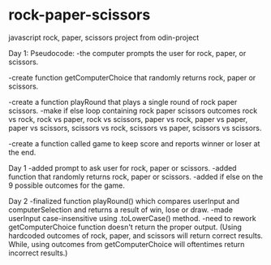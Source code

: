 # rock-paper-scissors
javascript rock, paper, scissors project from odin-project

Day 1:
Pseudocode:
-the computer prompts the user for rock, paper, or scissors.

-create function getComputerChoice that randomly returns rock, paper or scissors.

-create a function playRound that plays a single round of rock paper scissors.
        -make if else loop containing rock paper scissors outcomes
        rock vs rock, rock vs paper, rock vs scissors, paper vs rock, paper vs paper, paper vs scissors, scissors vs rock, scissors vs paper, scissors vs scissors.

-create a function called game to keep score and reports winner or loser at the end.


Day 1
-added prompt to ask user for rock, paper or scissors.
-added function that randomly returns rock, paper or scissors.
-added if else on the 9 possible outcomes for the game.

Day 2 
-finalized function playRound() which compares userInput and computerSelection and returns a result of win, lose or draw.
-made userInput case-insensitive using .toLowerCase() method.
-need to rework getComputerChoice function doesn't return the proper output.
(Using hardcoded outcomes of rock, paper, and scissors will return correct results.
While, using outcomes from getComputerChoice will oftentimes return incorrect results.)